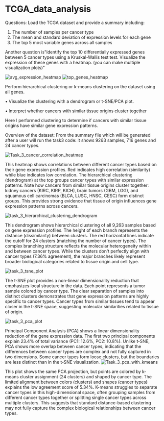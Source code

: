 # TCGA_data_analysis

Questions:
Load the TCGA dataset and provide a summary including:
   1. The number of samples per cancer type
   2. The mean and standard deviation of expression levels for each gene
   3. The top 5 most variable genes across all samples

Another question is"Identify the top 10 differentially expressed genes between 5 cancer types using a Kruskal-Wallis test test. Visualize the expression of these genes with a heatmap. (you can make multiple visualization plots)"

![avg_expression_heatmap](https://github.com/user-attachments/assets/b13e52e4-c403-4518-a3c0-bd359a47a2ae)
![top_genes_heatmap](https://github.com/user-attachments/assets/3c52c2a1-6870-414a-84c1-43013d4b396b)


Perform hierarchical clustering or k-means clustering on the dataset using all genes.
   
•	Visualize the clustering with a dendrogram or t-SNE/PCA plot.

•	Interpret whether cancers with similar tissue origins cluster together


Here I performed clustering to determine if cancers with similar tissue origins have similar gene expression patterns.

Overview of the dataset: From the summary file which will be generated after a user will run the task3 code: it shows 9263 samples, 716 genes and 24 cancer types.

![Task_3_cancer_correlation_heatmap](https://github.com/user-attachments/assets/0f5513e1-2b48-4695-b7bc-9e6c60bd298e)

This heatmap shows correlations between different cancer types based on their gene expression profiles. Red indicates high correlation (similarity) while blue indicates low correlation. The hierarchical clustering (dendrogram) at the top groups cancer types with similar expression patterns. Note how cancers from similar tissue origins cluster together: kidney cancers (KIRC, KIRP, KICH), brain tumors (GBM, LGG), and squamous cell carcinomas (BLCA, LUSC, HNSC, CESC) form distinct groups. This provides strong evidence that tissue of origin influences gene expression patterns across cancers.

![task_3_hierarchical_clustering_dendrogram](https://github.com/user-attachments/assets/6de39d82-1d12-474f-9b12-2d40f3e3420f)

This dendrogram shows hierarchical clustering of all 9,263 samples based on gene expression profiles. The height of each branch represents the distance (dissimilarity) between clusters. The red horizontal lines indicate the cutoff for 24 clusters (matching the number of cancer types). The complex branching structure reflects the molecular heterogeneity within and between cancer types. While the clusters don't perfectly align with cancer types (7.36% agreement), the major branches likely represent broader biological categories related to tissue origin and cell type.

![task_3_tsne_plot](https://github.com/user-attachments/assets/cc7bcf4e-51c0-4e5c-b2c6-e15b59bad74f)

The t-SNE plot provides a non-linear dimensionality reduction that emphasizes local structure in the data. Each point represents a tumor sample colored by cancer type. The clear separation of samples into distinct clusters demonstrates that gene expression patterns are highly specific to cancer types. Cancer types from similar tissues tend to appear closer in the t-SNE space, suggesting molecular similarities related to tissue of origin. 

![task_3_pca_plot](https://github.com/user-attachments/assets/0958a23d-d2e3-45fb-8421-b355a06a69a1)

Principal Component Analysis (PCA) shows a linear dimensionality reduction of the gene expression data. The first two principal components explain 23.4% of total variance (PC1: 12.6%, PC2: 10.8%). Unlike t-SNE, PCA shows more overlap between cancer types, indicating that the differences between cancer types are complex and not fully captured in two dimensions. Some cancer types form loose clusters, but the boundaries are less distinct than in the t-SNE visualization.
![Task_3_pca_with_kmeans](https://github.com/user-attachments/assets/07d28bb4-ece4-47d0-b1d0-fcf6f2cc4b86)

This plot shows the same PCA projection, but points are colored by k-means cluster assignment (24 clusters) and shaped by cancer type. The limited alignment between colors (clusters) and shapes (cancer types) explains the low agreement score of 5.34%. K-means struggles to separate cancer types in this high-dimensional space, often grouping samples from different cancer types together or splitting single cancer types across multiple clusters. This suggests that standard distance-based clustering may not fully capture the complex biological relationships between cancer types.








